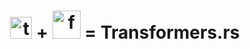 <div align="center">
  <h1>
      <img alt="transformers.rs hf logo" src="https://huggingface.co/front/assets/huggingface_logo-noborder.svg" width="35px" >
      +
      <img alt="ferris logo" src="https://www.rustacean.net/assets/rustacean-flat-happy.svg" width="45px">
      =
      Transformers.rs
  </h1>
</div>
